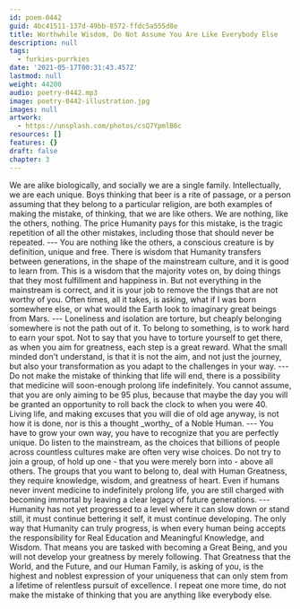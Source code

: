 ```yaml
---
id: poem-0442
guid: 4bc41511-137d-49bb-8572-ffdc5a555d8e
title: Worthwhile Wisdom, Do Not Assume You Are Like Everybody Else
description: null
tags:
  - furkies-purrkies
date: '2021-05-17T00:31:43.457Z'
lastmod: null
weight: 44200
audio: poetry-0442.mp3
image: poetry-0442-illustration.jpg
images: null
artwork:
  - https://unsplash.com/photos/csQ7YpmlB6c
resources: []
features: {}
draft: false
chapter: 3
---
```


We are alike biologically, and socially we are a single family. Intellectually, we are each unique. Boys thinking that beer is a rite of passage, or a person assuming that they belong to a particular religion, are both examples of making the mistake, of thinking, that we are like others. We are nothing, like the others, nothing. The price Humanity pays for this mistake, is the tragic repetition of all the other mistakes, including those that should never be repeated. --- You are nothing like the others, a conscious creature is by definition, unique and free. There is wisdom that Humanity transfers between generations, in the shape of the mainstream culture, and it is good to learn from. This is a wisdom that the majority votes on, by doing things that they most fulfillment and happiness in. But not everything in the mainstream is correct, and it is your job to remove the things that are not worthy of you. Often times, all it takes, is asking, what if I was born somewhere else, or what would the Earth look to imaginary great beings from Mars. --- Loneliness and isolation are torture, but cheaply belonging somewhere is not the path out of it. To belong to something, is to work hard to earn your spot. Not to say that you have to torture yourself to get there, as when you aim for greatness, each step is a great reward. What the small minded don't understand, is that it is not the aim, and not just the journey, but also your transformation as you adapt to the challenges in your way. --- Do not make the mistake of thinking that life will end, there is a possibility that medicine will soon-enough prolong life indefinitely. You cannot assume, that you are only aiming to be 95 plus, because that maybe the day you will be granted an opportunity to roll back the clock to when you were 40. Living life, and making excuses that you will die of old age anyway, is not how it is done, nor is this a thought \_worthy\_ of a Noble Human. --- You have to grow your own way, you have to recognize that you are perfectly unique. Do listen to the mainstream, as the choices that billions of people across countless cultures make are often very wise choices. Do not try to join a group, of hold up one - that you were merely born into - above all others. The groups that you want to belong to, deal with Human Greatness, they require knowledge, wisdom, and greatness of heart. Even if humans never invent medicine to indefinitely prolong life, you are still charged with becoming immortal by leaving a clear legacy of future generations. --- Humanity has not yet progressed to a level where it can slow down or stand still, it must continue bettering it self, it must continue developing. The only way that Humanity can truly progress, is when every human being accepts the responsibility for Real Education and Meaningful Knowledge, and Wisdom. That means you are tasked with becoming a Great Being, and you will not develop your greatness by merely following. That Greatness that the World, and the Future, and our Human Family, is asking of you, is the highest and noblest expression of your uniqueness that can only stem from a lifetime of relentless pursuit of excellence. I repeat one more time, do not make the mistake of thinking that you are anything like everybody else.
